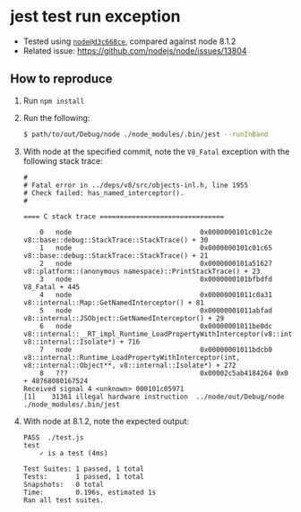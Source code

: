 # jest test run exception

- Tested using [`node@d3c668ce`](https://github.com/nodejs/node/commit/d3c668cead3d5baff03d795755e2ae1906408580), compared against node 8.1.2
- Related issue: https://github.com/nodejs/node/issues/13804

## How to reproduce

1. Run `npm install`
2. Run the following:
    ```sh
    $ path/to/out/Debug/node ./node_modules/.bin/jest --runInBand
    ```
3. With node at the specified commit, note the `V8_Fatal` exception with the following stack trace:

    ```
    #
    # Fatal error in ../deps/v8/src/objects-inl.h, line 1955
    # Check failed: has_named_interceptor().
    #

    ==== C stack trace ===============================

        0   node                                0x0000000101c01c2e v8::base::debug::StackTrace::StackTrace() + 30
        1   node                                0x0000000101c01c65 v8::base::debug::StackTrace::StackTrace() + 21
        2   node                                0x0000000101a51627 v8::platform::(anonymous namespace)::PrintStackTrace() + 23
        3   node                                0x0000000101bfbdfd V8_Fatal + 445
        4   node                                0x00000001011c0a31 v8::internal::Map::GetNamedInterceptor() + 81
        5   node                                0x00000001011abfad v8::internal::JSObject::GetNamedInterceptor() + 29
        6   node                                0x00000001011be0dc v8::internal::__RT_impl_Runtime_LoadPropertyWithInterceptor(v8::internal::Arguments, v8::internal::Isolate*) + 716
        7   node                                0x00000001011bdcb0 v8::internal::Runtime_LoadPropertyWithInterceptor(int, v8::internal::Object**, v8::internal::Isolate*) + 272
        8   ???                                 0x00002c5ab4184264 0x0 + 48768080167524
    Received signal 4 <unknown> 000101c05971
    [1]    31361 illegal hardware instruction  ../node/out/Debug/node ./node_modules/.bin/jest
    ```

4. With node at 8.1.2, note the expected output:

    ```
    PASS  ./test.js
    test
        ✓ is a test (4ms)

    Test Suites: 1 passed, 1 total
    Tests:       1 passed, 1 total
    Snapshots:   0 total
    Time:        0.196s, estimated 1s
    Ran all test suites.
    ```
